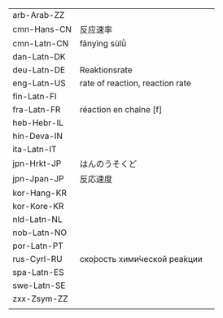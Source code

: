 | | | |
|-|-|-|
| arb-Arab-ZZ |  |  |
| cmn-Hans-CN | 反应速率 |  |
| cmn-Latn-CN | fǎnyìng sùlǜ |  |
| dan-Latn-DK |  |  |
| deu-Latn-DE | Reaktionsrate |  |
| eng-Latn-US | rate of reaction, reaction rate |  |
| fin-Latn-FI |  |  |
| fra-Latn-FR | réaction en chaîne [f] |  |
| heb-Hebr-IL |  |  |
| hin-Deva-IN |  |  |
| ita-Latn-IT |  |  |
| jpn-Hrkt-JP | はんのうそくど |  |
| jpn-Jpan-JP | 反応速度 |  |
| kor-Hang-KR |  |  |
| kor-Kore-KR |  |  |
| nld-Latn-NL |  |  |
| nob-Latn-NO |  |  |
| por-Latn-PT |  |  |
| rus-Cyrl-RU | ско́рость хими́ческой реа́кции |  |
| spa-Latn-ES |  |  |
| swe-Latn-SE |  |  |
| zxx-Zsym-ZZ |  |  |
|  |  |  |
